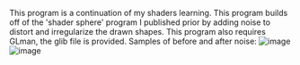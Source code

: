 This program is a continuation of my shaders learning. This program builds off of the 'shader sphere' program I published prior by adding noise to distort and irregularize the drawn shapes. This program also requires GLman, the glib file is provided.
Samples of before and after noise: 
![image](https://github.com/user-attachments/assets/bc364c52-2484-4709-b7ce-93af58f783d4)
![image](https://github.com/user-attachments/assets/515710e1-b0e4-4c0d-a00c-0bb4bc8bc9dd)
